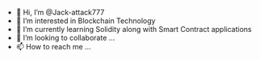 - 👋 Hi, I’m @Jack-attack777
- 👀 I’m interested in Blockchain Technology 
- 🌱 I’m currently learning Solidity along with Smart Contract applications
- 💞️ I’m looking to collaborate ...
- 📫 How to reach me ...

<!---
Jack-attack777/Jack-attack777 is a ✨ special ✨ repository because its `README.md` (this file) appears on your GitHub profile.
You can click the Preview link to take a look at your changes.
--->
